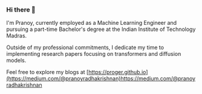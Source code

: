 ### Hi there 👋

I'm Pranoy, currently employed as a Machine Learning Engineer and pursuing a part-time Bachelor's degree at the Indian Institute of Technology Madras.

Outside of my professional commitments, I dedicate my time to implementing research papers focusing on transformers and diffusion models.


Feel free to explore my blogs at [https://proger.github.io](https://medium.com/@pranoyradhakrishnan)https://medium.com/@pranoyradhakrishnan

